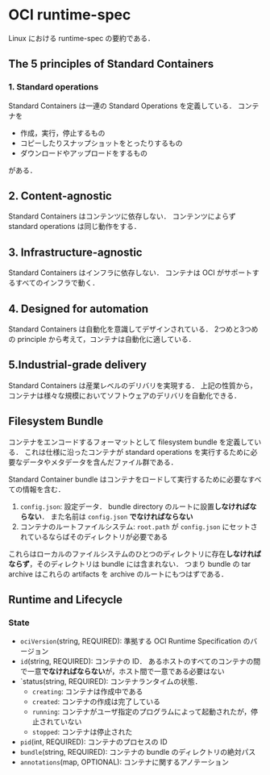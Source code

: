 # OCI runtime-spec

Linux における runtime-spec の要約である．

## The 5 principles of Standard Containers
### 1. Standard operations
Standard Containers は一連の Standard Operations を定義している．
コンテナを
* 作成，実行，停止するもの
* コピーしたりスナップショットをとったりするもの
* ダウンロードやアップロードをするもの

がある．

## 2. Content-agnostic
Standard Containers はコンテンツに依存しない．
コンテンツによらず standard operations は同じ動作をする．

## 3. Infrastructure-agnostic
Standard Containers はインフラに依存しない．
コンテナは OCI がサポートするすべてのインフラで動く．

## 4. Designed for automation
Standard Containers は自動化を意識してデザインされている．
2つめと3つめの principle から考えて，コンテナは自動化に適している．

## 5.Industrial-grade delivery
Standard Containers は産業レベルのデリバリを実現する．
上記の性質から，コンテナは様々な規模においてソフトウェアのデリバリを自動化できる．


## Filesystem Bundle
コンテナをエンコードするフォーマットとして filesystem bundle を定義している．
これは仕様に沿ったコンテナが standard operations を実行するために必要なデータやメタデータを含んだファイル群である．

Standard Container bundle はコンテナをロードして実行するために必要なすべての情報を含む．
1. `config.json`: 設定データ． bundle directory のルートに設置**しなければならない**． また名前は `config.json` **でなければならない**
2. コンテナのルートファイルシステム: `root.path` が `config.json` にセットされているならばそのディレクトリが必要である

これらはローカルのファイルシステムのひとつのディレクトリに存在**しなければならず**，そのディレクトリは bundle には含まれない．
つまり bundle の tar archive はこれらの artifacts を archive のルートにもつはずである．

## Runtime and Lifecycle
### State
* `ociVersion`(string, REQUIRED): 準拠する OCI Runtime Specification のバージョン
* `id`(string, REQUIRED): コンテナの ID． あるホストのすべてのコンテナの間で一意**でなければならない**が，ホスト間で一意である必要はない
* `status(string, REQUIRED): コンテナランタイムの状態．
  * `creating`: コンテナは作成中である
  * `created`: コンテナの作成は完了している
  * `running`: コンテナがユーザ指定のプログラムによって起動されたが，停止されていない
  * `stopped`: コンテナは停止された
* `pid`(int, REQUIRED): コンテナのプロセスの ID
* `bundle`(string, REQUIRED): コンテナの bundle のディレクトリの絶対パス
* `annotations`(map, OPTIONAL): コンテナに関するアノテーション
